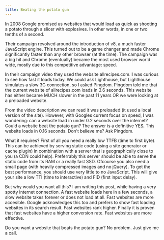 ```yaml
---
title: Beating the potato gun
---
```


In 2008 Google promised us websites that would load as quick as shooting a potato through a slicer with explosives. In other words, in one or two tenths of a second. 

Their campaign revolved around the introduction of v8, a much faster JavaScript engine. This turned out to be a game changer and made Chrome significantly faster than any other browser (at the time). The campaign was a big hit and Chrome (eventually) became the most used browser world wide, mostly due to this competitive advantage: speed.

In their campaign video they used the website allrecipes.com. I was curious to see how fast it loads today. We could ask Lighthouse, but Lighthouse simulates a slow 3G connection, so I asked Pingdom. Pingdom told me that the current website of allrecipes.com loads in 3.6 seconds. This website has either became MUCH slower in the past 11 years OR we were looking at a preloaded website.

From the video description we can read it was preloaded (it used a local version of the site). However, with Googles current focus on speed, I was wondering: can a website load in under 0.2 seconds over the internet? Could a website beat the potato gun? The answer is a definitive YES. This website loads in 0.16 seconds. Don't believe me? Ask Pingdom. 

What it requires? First of all you need a really low TTFB (time to first byte). This can be achieved by serving static code (using a site generator or cache plugin) in combination with a server that is geographically close to you (a CDN could help). Preferrably this server should be able to serve the static code from its RAM or a really fast SSD. Ofcourse you also need a small page (with heavily compressed images and no jQuery). To get the best performance, you should use very little to no JavaScript. This will give your site a low TTI (time to interactive) and FID (first input delay).

But why would you want all this? I am writing this post, while having a very spotty internet connection. A fast website loads here in a few seconds, a slow website takes forever or does not load at all. Fast websites are more accesible. Google acknowledges this too and prefers to show fast loading websites in its search result. Fast websites rank higher. Finally it is proven that fast websites have a higher conversion rate. Fast websites are more effective.

Do you want a website that beats the potato gun? No problem. Just give me a call.
